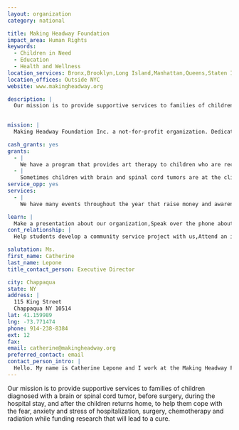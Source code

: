 ```yaml
---
layout: organization
category: national

title: Making Headway Foundation
impact_area: Human Rights
keywords: 
  - Children in Need
  - Education
  - Health and Wellness
location_services: Bronx,Brooklyn,Long Island,Manhattan,Queens,Staten Island,Greater New York,Outside NYC
location_offices: Outside NYC
website: www.makingheadway.org

description: |
  Our mission is to provide supportive services to families of children diagnosed with a brain or spinal cord tumor, before surgery, during the hospital stay, and after the children returns home, to help them cope with the fear, anxiety and stress of hospitalization, surgery, chemotherapy and radiation while funding research that will lead to a cure.

  
mission: |
  Making Headway Foundation Inc. a not-for-profit organization. Dedicated to the Care, Comfort, and Cure of Children with Brain and Spinal Cord Tumors & Other Catastrophic Neurological Illnesses 

cash_grants: yes
grants: 
  - |
    We have a program that provides art therapy to children who are receiving treatment in the clinic.  These kids are very ill and sometimes have to be at the clinic all day receiving chemo and visiting the doctor.  The art program really cheers them up and makes their long days at the hospital much easier.  We can use some help in raising money for art supplies.  $1,000 per year is needed.
  - |
    Sometimes children with brain and spinal cord tumors are at the clinic for a long time getting their medicine and treatment.  We provide a yoga instructor to visit the kids and help them deal with their pain and stress.  This can really make them feel much happier as they work on getting cured of their illness.  $2,000 is needed for her supplies.
service_opp: yes
services: 
  - |
    We have many events throughout the year that raise money and awareness for Making Headway's Programs.  They are held in NY, NJ and CT.

learn: |
  Make a presentation about our organization,Speak over the phone about our work
cont_relationship: |
  Help students develop a community service project with us,Attend an in-school Check Award Assembly if we receive a grant,Help students tell local newspapers and media about their grant and/or project with us,Collect pennies during the Penny Harvest next fall

salutation: Ms.
first_name: Catherine
last_name: Lepone
title_contact_person: Executive Director

city: Chappaqua
state: NY
address: |
  115 King Street  
  Chappaqua NY 10514
lat: 41.159989
lng: -73.771474
phone: 914-238-8384
ext: 12
fax: 
email: catherine@makingheadway.org
preferred_contact: email
contact_person_intro: |
  Hello. My name is Catherine Lepone and I work at the Making Headway Foundation. I have worked with many charities over the years and Making Headway is the most special so far.  I love helping children who are sick so that they feel the support and love of others while they are fighting whatever is making them ill.
---
```

Our mission is to provide supportive services to families of children diagnosed with a brain or spinal cord tumor, before surgery, during the hospital stay, and after the children returns home, to help them cope with the fear, anxiety and stress of hospitalization, surgery, chemotherapy and radiation while funding research that will lead to a cure.


